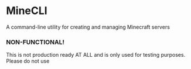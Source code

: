 # MineCLI
A command-line utility for creating and managing Minecraft servers

### NON-FUNCTIONAL!
This is not production ready AT ALL and is only used for testing purposes. Please do not use
